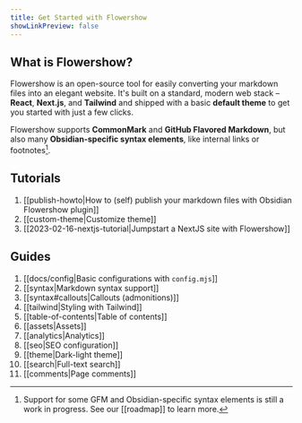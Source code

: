 ```yaml
---
title: Get Started with Flowershow
showLinkPreview: false
---
```


## What is Flowershow?

Flowershow is an open-source tool for easily converting your markdown files into an elegant website. It's built on a standard, modern web stack – **React**, **Next.js**, and **Tailwind** and shipped with a basic **default theme** to get you started with just a few clicks.

Flowershow supports **CommonMark** and **GitHub Flavored Markdown**, but also many **Obsidian-specific syntax elements**, like internal links or footnotes[^1].
[^1]: Support for some GFM and Obsidian-specific syntax elements is still a work in progress. See our [[roadmap]] to learn more.

## Tutorials

1. [[publish-howto|How to (self) publish your markdown files with Obsidian Flowershow plugin]]
2. [[custom-theme|Customize theme]]
3. [[2023-02-16-nextjs-tutorial|Jumpstart a NextJS site with Flowershow]]

## Guides

1. [[docs/config|Basic configurations with `config.mjs`]]
2. [[syntax|Markdown syntax support]]
3. [[syntax#callouts|Callouts (admonitions)]]
4. [[tailwind|Styling with Tailwind]]
5. [[table-of-contents|Table of contents]]
6. [[assets|Assets]]
7. [[analytics|Analytics]]
8. [[seo|SEO configuration]]
9. [[theme|Dark-light theme]]
10. [[search|Full-text search]]
11. [[comments|Page comments]]
